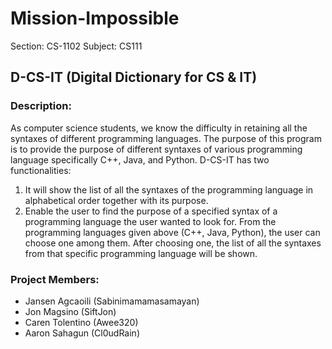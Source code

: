 # Mission-Impossible
  Section: CS-1102
  Subject: CS111

## **D-CS-IT (Digital Dictionary for CS & IT)**

### Description:
As computer science students, we know the difficulty in retaining all the
syntaxes of different programming languages. The purpose of this program is to
provide the purpose of different syntaxes of various programming language
specifically C++, Java, and Python.
D-CS-IT has two functionalities:
1. It will show the list of all the syntaxes of the programming language in
alphabetical order together with its purpose.
2. Enable the user to find the purpose of a specified syntax of a programming
language the user wanted to look for.
From the programming languages given above (C++, Java, Python), the user can
choose one among them. After choosing one, the list of all the syntaxes from that
specific programming language will be shown.

### Project Members:
- Jansen Agcaoili (Sabinimamamasamayan)
- Jon Magsino (SiftJon)
- Caren Tolentino (Awee320)
- Aaron Sahagun (Cl0udRain)
